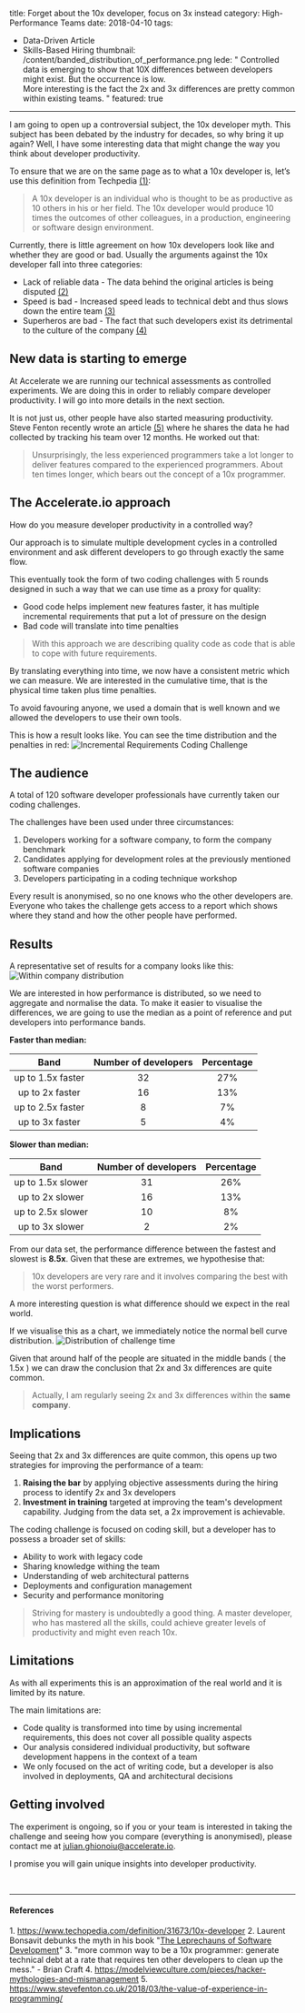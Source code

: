 title: Forget about the 10x developer, focus on 3x instead
category: High-Performance Teams
date: 2018-04-10
tags:
- Data-Driven Article
- Skills-Based Hiring
thumbnail: /content/banded_distribution_of_performance.png
lede: "
Controlled data is emerging to show that 10X differences between developers might exist. But the occurrence is low.<br/>
More interesting is the fact the 2x and 3x differences are pretty common within existing teams.
"
featured: true
---

I am going to open up a controversial subject, the 10x developer myth.
This subject has been debated by the industry for decades, so why bring it up again?
Well, I have some interesting data that might change the way you think about developer productivity.

To ensure that we are on the same page as to what a 10x developer is, let’s use this definition from Techpedia [(1)](#1):
> A 10x developer is an individual who is thought to be as productive as 10 others in his or her field. The 10x developer would produce 10 times the outcomes of other colleagues, in a production, engineering or software design environment.

Currently, there is little agreement on how 10x developers look like and whether they are good or bad.
Usually the arguments against the 10x developer fall into three categories:
- Lack of reliable data - The data behind the original articles is being disputed [(2)](#2)
- Speed is bad - Increased speed leads to technical debt and thus slows down the entire team [(3)](#3)
- Superheros are bad - The fact that such developers exist its detrimental to the culture of the company [(4)](#4)

## New data is starting to emerge

At Accelerate we are running our technical assessments as controlled experiments.
We are doing this in order to reliably compare developer productivity. I will go into more details in the next section.

It is not just us, other people have also started measuring productivity.
Steve Fenton recently wrote an article [(5)](#5) where he shares the data he had collected by tracking his team over 12 months. He worked out that:
> Unsurprisingly, the less experienced programmers take a lot longer to deliver features compared to the experienced programmers. About ten times longer, which bears out the concept of a 10x programmer.

## The Accelerate.io approach

How do you measure developer productivity in a controlled way?

Our approach is to simulate multiple development cycles in a controlled environment and ask different developers to go through exactly the same flow.

This eventually took the form of two coding challenges with 5 rounds designed in such a way that we can use time as a proxy for quality:
- Good code helps implement new features faster, it has multiple incremental requirements that put a lot of pressure on the design
- Bad code will translate into time penalties

> With this approach we are describing quality code as code that is able to cope with future requirements.

By translating everything into time, we now have a consistent metric which we can measure.
We are interested in the cumulative time, that is the physical time taken plus time penalties.

To avoid favouring anyone, we used a domain that is well known and we allowed the developers to use their own tools.

This is how a result looks like. You can see the time distribution and the penalties in red:
![Incremental Requirements Coding Challenge](/content/incremental_requirements.png)

## The audience

A total of 120 software developer professionals have currently taken our coding challenges.

The challenges have been used under three circumstances:
1. Developers working for a software company, to form the company benchmark
2. Candidates applying for development roles at the previously mentioned software companies
3. Developers participating in a coding technique workshop

Every result is anonymised, so no one knows who the other developers are.
Everyone who takes the challenge gets access to a report which shows where they stand and how the other people have performed.

## Results

A representative set of results for a company looks like this:
![Within company distribution](/content/within_company_time_distribution.png)

We are interested in how performance is distributed, so we need to aggregate and normalise the data.
To make it easier to visualise the differences, we are going to use the median as a point of reference and put developers into performance bands.

**Faster than median:**

| Band  | Number of developers  | Percentage |
|:-------------:|:-------------:|:------------:|
|up to 1.5x faster	| 32 | 27% |
|up to 2x faster	| 16 | 13% |
|up to 2.5x faster	| 8	 | 7%  |
|up to 3x faster	| 5	 | 4%  |

**Slower than median:**

| Band  | Number of developers  | Percentage |
|:-------------:|:-------------:|:------------:|
|up to 1.5x slower	| 31 | 26% |
|up to 2x slower	| 16 | 13% |
|up to 2.5x slower	| 10 | 8%  |
|up to 3x slower	| 2	 | 2%  |

From our data set, the performance difference between the fastest and slowest is **8.5x**.
Given that these are extremes, we hypothesise that:
>10x developers are very rare and it involves comparing the best with the worst performers.

A more interesting question is what difference should we expect in the real world.

If we visualise this as a chart, we immediately notice the normal bell curve distribution.
![Distribution of challenge time](/content/banded_distribution_of_performance.png)

Given that around half of the people are situated in the middle bands ( the 1.5x ) we can draw the conclusion that 2x and 3x differences are quite common.
> Actually, I am regularly seeing 2x and 3x differences within the **same company**.

## Implications

Seeing that 2x and 3x differences are quite common, this opens up two strategies for improving the performance of a team:
1. **Raising the bar** by applying objective assessments during the hiring process to identify 2x and 3x developers
2. **Investment in training** targeted at improving the team's development capability. Judging from the data set, a 2x improvement is achievable.

The coding challenge is focused on coding skill, but a developer has to possess a broader set of skills:
- Ability to work with legacy code
- Sharing knowledge withing the team
- Understanding of web architectural patterns
- Deployments and configuration management
- Security and performance monitoring

> Striving for mastery is undoubtedly a good thing. A master developer, who has mastered all the skills, could achieve greater levels of productivity and might even reach 10x.

## Limitations

As with all experiments this is an approximation of the real world and it is limited by its nature.

The main limitations are:
- Code quality is transformed into time by using incremental requirements, this does not cover all possible quality aspects
- Our analysis considered individual productivity, but software development happens in the context of a team
- We only focused on the act of writing code, but a developer is also involved in deployments, QA and architectural decisions

## Getting involved

The experiment is ongoing, so if you or your team is interested in taking the challenge and seeing how you compare (everything is anonymised), please contact me at julian.ghionoiu@accelerate.io.

I promise you will gain unique insights into developer productivity.

&nbsp;

---

#### References
<a name="1">1.</a> https://www.techopedia.com/definition/31673/10x-developer
<a name="2">2.</a> Laurent Bonsavit debunks the myth in his book "[The Leprechauns of Software Development](https://leanpub.com/leprechauns)"
<a name="3">3.</a> "more common way to be a 10x programmer: generate technical debt at a rate that requires ten other developers to clean up the mess." - Brian Craft
<a name="4">4.</a> https://modelviewculture.com/pieces/hacker-mythologies-and-mismanagement
<a name="5">5.</a> https://www.stevefenton.co.uk/2018/03/the-value-of-experience-in-programming/